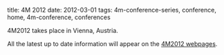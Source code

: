 title: 4M 2012
date: 2012-03-01
tags: 4m-conference-series, conference, home, 4m-conference, conferences


4M2012 takes place in Vienna, Austria.

All the latest up to date information will appear on the [4M2012 webpages](/4m-association/conference/2012).